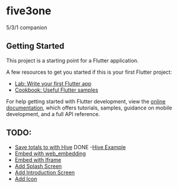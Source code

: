 # five3one

5/3/1 companion

## Getting Started

This project is a starting point for a Flutter application.

A few resources to get you started if this is your first Flutter project:

- [Lab: Write your first Flutter app](https://docs.flutter.dev/get-started/codelab)
- [Cookbook: Useful Flutter samples](https://docs.flutter.dev/cookbook)

For help getting started with Flutter development, view the
[online documentation](https://docs.flutter.dev/), which offers tutorials,
samples, guidance on mobile development, and a full API reference.


## TODO:
 - [Save totals to with Hive](https://github.com/isar/hive) DONE
    -[Hive Example](https://github.com/shashiben/Flutter-anime) 
 - [Embed with web_embedding](https://github.com/flutter/samples/tree/main/web_embedding)
 - [Embed with Iframe](https://docs.flutter.dev/platform-integration/web/embedding-flutter-web)
 - [Add Splash Screen](https://pub.dev/packages/flutter_native_splash)
 - [Add Introduction Screen](https://pub.dev/packages/introduction_screen)
 - [Add Icon](https://pub.dev/packages/introduction_screen)